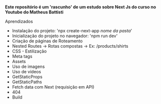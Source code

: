 **Este repositório é um 'rascunho' de um estudo sobre Next Js do curso no Youtube do Matheus Battisti**

Aprendizados
- Instalação do projeto: 'npx create-next-app *nome da pasta*'
- Inicialização do projeto no navegador: 'npm run dev'
- Criação de páginas de Roteamento
- Nested Routes -> Rotas compostas -> Ex: /products/shirts
- CSS - Estilização
- Meta tags
- Assets
- Uso de imagens
- Uso de vídeos
- GetStaticProps
- GetStaticPaths
- Fetch data com Next (requisição em API)
- 404
- Build

